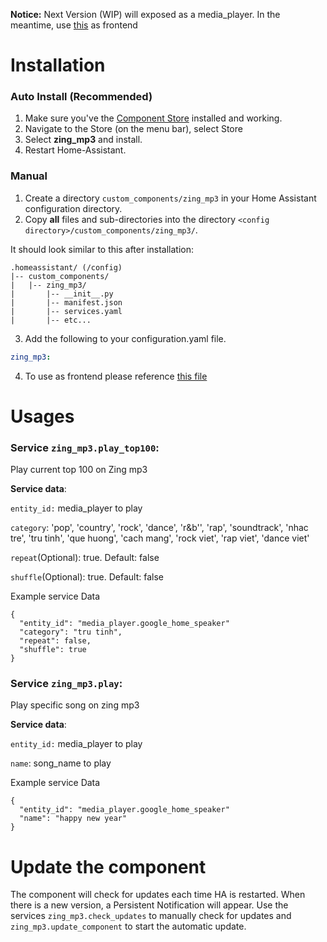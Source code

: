 **Notice:** Next Version (WIP) will exposed as a media_player. In the meantime, use [this](https://github.com/MagnetVN/zing_mp3/blob/master/zing_mp3.yaml) as frontend
 
# Installation

### Auto Install (Recommended)
1. Make sure you've the [Component Store](https://github.com/ttvt/hassio/tree/master/componentstore) installed and working.
2. Navigate to the Store (on the menu bar), select Store 
3. Select **zing_mp3** and install.
4. Restart Home-Assistant.

### Manual
1. Create a directory `custom_components/zing_mp3` in your Home Assistant configuration directory.
2. Copy **all** files and sub-directories into the directory `<config directory>/custom_components/zing_mp3/`.

It should look similar to this after installation:
```
.homeassistant/ (/config)
|-- custom_components/
|   |-- zing_mp3/
|       |-- __init__.py
|       |-- manifest.json
|       |-- services.yaml
|       |-- etc...
```

3. Add the following to your configuration.yaml file.
```yaml
zing_mp3:
```

4. To use as frontend please reference [this file](https://github.com/MagnetVN/zing_mp3/blob/master/zing_mp3.yaml)


# Usages
### Service `zing_mp3.play_top100`: 
Play current top 100 on Zing mp3

**Service data**:

`entity_id:` media_player to play

`category`: 'pop', 'country', 'rock', 'dance', 'r&b'', 'rap', 'soundtrack',
                      'nhac tre', 'tru tinh', 'que huong', 'cach mang', 'rock viet', 'rap viet', 'dance viet'

`repeat`(Optional): true. Default: false

`shuffle`(Optional): true. Default: false

Example service Data
```
{
  "entity_id": "media_player.google_home_speaker"
  "category": "tru tinh",
  "repeat": false,
  "shuffle": true
}
```

### Service `zing_mp3.play`: 
Play specific song on zing mp3

**Service data**:

`entity_id:` media_player to play

`name`: song_name to play

Example service Data
```
{
  "entity_id": "media_player.google_home_speaker"
  "name": "happy new year"
}
```

# **Update the component**
The component will check for updates each time HA is restarted. When there is a new version, a Persistent Notification will appear.
Use the services `zing_mp3.check_updates` to manually check for updates and `zing_mp3.update_component` to start the automatic update.
